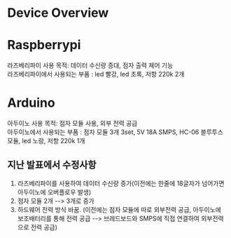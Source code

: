 # Device Overview
# Raspberrypi
라즈베리파이 사용 목적: 데이터 수신량 증대, 점자 출력 제어 기능  
라즈베리파이에서 사용되는 부품 : led 빨강, led 초록, 저항 220k 2개  
# Arduino
아두이노 사용 목적: 점자 모듈 사용, 외부 전력 공급  
아두이노에서 사용되는 부품 : 점자 모듈 3개 3set, 5V 18A SMPS, HC-06 블루투스 모듈, led 노랑, 저항 220k 1개

## 지난 발표에서 수정사항
1. 라즈베리파이를 사용하여 데이터 수신량 증가(이전에는 한줄에 18글자가 넘어가면 아두이노에 오버플로우 발생)  
2. 점자 모듈 2개 --> 3개로 증가  
3. 하드웨어 전력 방식 바꿈. (이전에는 점자 모듈에 따로 외부전력 공급, 아두이노에 보조배터리를 통해 전력 공급 --> 브레드보드와 SMPS에 직접 연결하여 외부전력으로 전력 공급)  
